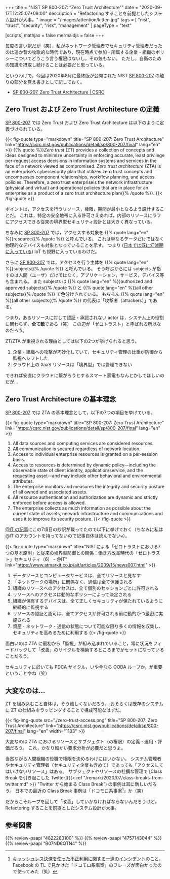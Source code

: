 +++
title = "NIST SP 800-207: “Zero Trust Architecture”"
date =  "2020-09-17T12:25:07+09:00"
description = "Refactoring することを前提としたシステム設計が大事。"
image = "/images/attention/kitten.jpg"
tags = [ "nist", "trust", "security", "risk", "management" ]
pageType = "text"

[scripts]
  mathjax = false
  mermaidjs = false
+++

毎度の言い訳だが（笑），私がネットワーク管理者でセキュリティ管理者だったのは遥か昔の牧歌的な時代であり，現在時点で参加・所属する企業・組織のポリシーについてどうこう言う権限はないし，その気もない。
ただし，自衛のための知識を摂取し続けることは必要だと思っている。

というわけで，今回は2020年8月に最終版が公開された NIST [SP 800-207] の触りの部分を覚え書きとして記しておく。

- [SP 800-207, Zero Trust Architecture | CSRC][SP 800-207]

## Zero Trust および Zero Trust Architecture の定義

[SP 800-207] では Zero Trust および Zero Trust Architecture は以下のように定義づけられている。

{{< fig-quote type="markdown" title="SP 800-207: Zero Trust Architecture" link="https://csrc.nist.gov/publications/detail/sp/800-207/final" lang="en" >}}
{{% quote %}}<i>Zero trust</i> (ZT) provides a collection of concepts and ideas designed to minimize uncertainty in enforcing accurate, least privilege per-request access decisions in information systems and services in the face of a network viewed as compromised. <i>Zero trust architecture</i> (ZTA) is an enterprise’s cybersecurity plan that utilizes zero trust concepts and encompasses component relationships, workflow planning, and access policies. Therefore, a zero trust enterpriseis the network infrastructure (physical and virtual) and operational policies that are in place for an enterprise as a product of a zero trust architecture plan{{% /quote %}}.
{{< /fig-quote >}}

ポイントは，アクセスを行うリソース，権限，期間が最小となるよう設計することだ。
これは，特定の安全地帯に入る許可さえあれば，内部のリソースにラフにアクセスできる従来の境界型セキュリティ設計とは大きく異なっている。

ちなみに [SP 800-207] では，アクセスする対象を {{% quote lang="en" %}}resource{{% /quote %}} と呼んでいる。
これは単なるデータだけではなく物理的なデバイスも対象となっていることを示す。
つまり ([日本では既に幻滅期に入っている](https://www.gartner.com/jp/newsroom/press-releases/pr-20200910 "ガートナー、「日本における未来志向型インフラ・テクノロジのハイプ・サイクル：2020年」を発表")) IoT も視野に入っているわけだ。

さらに [SP 800-207] では，アクセスを行う主体を {{% quote lang="en" %}}subjects{{% /quote %}} と呼んでいる。
そう呼ぶからには subjects が指すのは人間（ユーザ）だけではなく，アプリケーション，サービス，デバイス等も含まれる。
また subjects は {{% quote lang="en" %}}authorized and approved subjects{{% /quote %}} と {{% quote lang="en" %}}all other subjects{{% /quote %}} で色分けされている。
もちろん {{% quote lang="en" %}}all other subjects{{% /quote %}} の代表は「攻撃者（attackers）」である。

つまり，あるリソースに対して認証・承認されない actor は，システム上の役割に関わらず，**全て敵**である（笑） この辺が「ゼロトラスト」と呼ばれる所以なのだろう。

ZT/ZTA が重視される理由としては以下の2つが挙げられると思う。

1. 企業・組織への攻撃が巧妙化していて，セキュリティ管理の比重が防御から監視へシフトした
2. クラウド上の XaaS リソースは「境界型」では管理できない

できれば安直にクラウドに繋がろうとするスマート家電もなんとかしてほしいのだが...

## Zero Trust Architecture の基本理念

[SP 800-207] では ZTA の基本理念として，以下の7つの項目を挙げている。

{{< fig-quote type="markdown" title="SP 800-207: Zero Trust Architecture" link="https://csrc.nist.gov/publications/detail/sp/800-207/final" lang="en" >}}
1. All data sources and computing services are considered resources.
2. All communication is secured regardless of network location.
3. Access to individual enterprise resources is granted on a per-session basis.
4. Access to resources is determined by dynamic policy—including the observable state of client identity, application/service, and the requesting asset—and may include other behavioral and environmental attributes.
5. The enterprise monitors and measures the integrity and security posture of all owned and associated assets.
6. All resource authentication and authorization are dynamic and strictly enforced before access is allowed. 
7. The enterprise collects as much information as possible about the current state of assets, network infrastructure and communications and uses it to improve its security posture.
{{< /fig-quote >}}

[@IT の記事](https://www.atmarkit.co.jp/ait/articles/2009/15/news007.html "NISTによる「ゼロトラストにおける7つの基本原則」と従来の境界型防御との関係")にこの7項目の抄訳が載ってたので以下に挙げておく（ちなみに私は @IT のアカウントを持ってないので記事自体は読んでない`w`）。

{{< fig-quote type="markdown" title="NISTによる「ゼロトラストにおける7つの基本原則」と従来の境界型防御との関係：働き方改革時代の「ゼロトラスト」セキュリティ（6） - ＠IT" link="https://www.atmarkit.co.jp/ait/articles/2009/15/news007.html" >}}
1. データソースとコンピュータサービスは、全てリソースと見なす
2. 「ネットワークの場所」に関係なく、通信は全て保護される
3. 組織のリソースへのアクセスは、全て個別のセッションごとに許可される
4. リソースへのアクセスは動的なポリシーによって決定される
5. 組織が保有するデバイスは、全て正しくセキュリティが保たれているように継続的に監視する
6. リソースの認証と認可は、全てアクセスが許可される前に動的かつ厳密に実施される
7. 資産・ネットワーク・通信の状態について可能な限り多くの情報を収集し、セキュリティを高めるために利用する
{{< /fig-quote >}}

面白いのは ZTA に最初から「監視」が組み込まれていること，常に状況をフィードバックして「改善」のサイクルを構築するところまでがセットになっていることだろう。

セキュリティに於いても PDCA サイクル，いや今なら OODA ループか，が重要ということやね（笑）

## 大変なのは...

ZT を組み込むこと自体は，そう難しくないだろう。
おそらくは既存のシステムに ZT の仕組みをラッピングすることで構成可能なはずだ。

{{< fig-img-quote src="./zero-trust-access.png" title="SP 800-207: Zero Trust Architecture" link="https://csrc.nist.gov/publications/detail/sp/800-207/final" lang="en" width="1183" >}}

大変なのは ZTA におけるリソースとサブジェクト（の権限）の定義・運用・評価だろう。
これ，かなり細かい要求分析が必要だと思うよ。

当然ながら人間組織の役職で権限を決めるわけにはいかない。
システム管理者やセキュリティ管理者（セキュリティ企業も含めて）であっても「アクセスしてはいけないリソース」はある。
サブジェクトやリソースの杜撰な管理で [Class Break を引き起こした Twitter]({{< ref "/remark/2020/07/class-breaks-from-twitter.md" >}} "Twitter から始まる Class Break") の事例は耳に新しいだろう。
日本での最近の Class Break 事例は「ドコモロ系事案[^d1]」か（笑）

[^d1]: [キャッシュレス決済を使った不正利用に関する一連のインシデント](https://piyolog.hatenadiary.jp/entry/2020/09/16/064653 "不正利用が発生した電子決済サービスについてまとめてみた - piyolog")のこと。 Facebook の TL で見かけた「ドコモロ系事案」のフレーズが面白かったので使ってみた（笑）

だからこそループを回して「改善」していかなければならないんだろうけど。
Refactoring することを前提としたシステム設計が大事。



[SP 800-207]: https://csrc.nist.gov/publications/detail/sp/800-207/final "SP 800-207, Zero Trust Architecture | CSRC"

## 参考図書

{{% review-paapi "4822283100" %}} <!-- セキュリティはなぜやぶられたのか -->
{{% review-paapi "4757143044" %}} <!-- 信頼と裏切りの社会 -->
{{% review-paapi "B07ND6QTN4" %}} <!-- OODA LOOP -->

